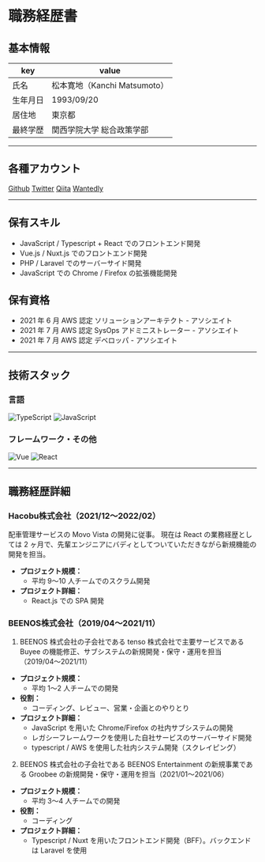 # 職務経歴書

## 基本情報

|key| value                  |
|---|------------------------|
|氏名| 松本寛地（Kanchi Matsumoto） |
|生年月日| 1993/09/20             |
|居住地| 東京都                    |
|最終学歴| 関西学院大学 総合政策学部          |

---

## 各種アカウント
<p>
<a href="https://github.com/kanchimatsumoto" target="_blank">Github</a>
<a href="https://twitter.com/kanch_070707" target="_blank">Twitter</a>
<a href="https://qiita.com/ka-matsumoto" target="_blank">Qiita</a>
<a href="https://www.wantedly.com/id/kanchimatsumoto0707" target="_blank">Wantedly</a>
</p>


---

## 保有スキル

- JavaScript / Typescript + React でのフロントエンド開発
- Vue.js / Nuxt.js でのフロントエンド開発
- PHP / Laravel でのサーバーサイド開発
- JavaScript での Chrome / Firefox の拡張機能開発

## 保有資格

- 2021 年 6 月 AWS 認定 ソリューションアーキテクト - アソシエイト
- 2021 年 7 月 AWS 認定 SysOps アドミニストレーター - アソシエイト
- 2021 年 7 月 AWS 認定 デベロッパ - アソシエイト

---

## 技術スタック

### 言語

<p>
  <img alt="TypeScript" src="https://img.shields.io/badge/-TypeScript-007ACC?style=flat-square&logo=typescript&logoColor=white" />
  <img alt="JavaScript" src="https://img.shields.io/badge/-JavaScript-F7DF1E?style=flat-square&logo=JavaScript&logoColor=white" />
</p>


### フレームワーク・その他

<p>
  <img alt="Vue" src="https://img.shields.io/badge/-Vue.js-4FC08D?style=flat-square&logo=Vue.js&logoColor=white" />
  <img alt="React" src="https://img.shields.io/badge/-React-45b8d8?style=flat-square&logo=react&logoColor=white" />
</p>

---

## 職務経歴詳細

### Hacobu株式会社（2021/12〜2022/02）

配車管理サービスの Movo Vista の開発に従事。
現在は React の業務経歴としては 2 ヶ月で、先輩エンジニアにバディとしてついていただきながら新規機能の開発を担当。

- **プロジェクト規模：**
    - 平均 9〜10 人チームでのスクラム開発
- **プロジェクト詳細：**
    - React.js での SPA 開発

### BEENOS株式会社（2019/04〜2021/11）

1. BEENOS 株式会社の子会社である tenso 株式会社で主要サービスである Buyee の機能修正、サブシステムの新規開発・保守・運用を担当（2019/04〜2021/11）

- **プロジェクト規模：**
    - 平均 1〜2 人チームでの開発
- **役割：**
    - コーディング、レビュー、営業・企画とのやりとり
- **プロジェクト詳細：**
    - JavaScript を用いた Chrome/Firefox の社内サブシステムの開発
    - レガシーフレームワークを使用した自社サービスのサーバーサイド開発
    - typescript / AWS を使用した社内システム開発（スクレイピング）

2. BEENOS 株式会社の子会社である BEENOS Entertainment の新規事業である Groobee の新規開発・保守・運用を担当（2021/01〜2021/06）

- **プロジェクト規模：**
    - 平均 3〜4 人チームでの開発
- **役割：**
    - コーディング
- **プロジェクト詳細：**
    - Typescript / Nuxt を用いたフロントエンド開発（BFF）。バックエンドは Laravel を使用
